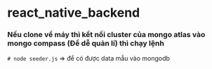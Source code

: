 # react_native_backend
### Nếu clone về máy thì kết nối cluster của mongo atlas vào mongo compass (Để dễ quản lí) thì chạy lệnh 
`# node seeder.js` => để có được data mẫu vào mongodb